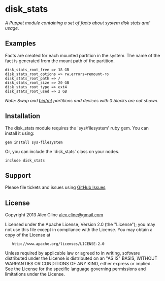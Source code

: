 disk_stats
=======
*A Puppet module containing a set of facts about system disk stats and usage.*

Examples
------
Facts are created for each mounted partition in the system.  The name of the fact is generated from the mount path of the partition.


    disk_stats_root_free => 18 GB
    disk_stats_root_options => rw,errors=remount-ro
    disk_stats_root_path => /
    disk_stats_root_size => 20 GB
    disk_stats_root_type => ext4
    disk_stats_root_used => 2 GB


_Note: Swap and [binfmt](http://en.wikipedia.org/wiki/Binfmt_misc) partitions and devices with 0 blocks are not shown._


Installation
------

The disk_stats module requires the 'sys/filesystem' ruby gem.  You can install it using:

    gem install sys-filesystem

Or, you can include the 'disk_stats' class on your nodes.

    include disk_stats


Support
-------

Please file tickets and issues using [GitHub Issues](https://github.com/AlexCline/disk_stats/issues)


License
-------
   Copyright 2013 Alex Cline <alex.cline@gmail.com>

   Licensed under the Apache License, Version 2.0 (the "License");
   you may not use this file except in compliance with the License.
   You may obtain a copy of the License at

       http://www.apache.org/licenses/LICENSE-2.0

   Unless required by applicable law or agreed to in writing, software
   distributed under the License is distributed on an "AS IS" BASIS,
   WITHOUT WARRANTIES OR CONDITIONS OF ANY KIND, either express or implied.
   See the License for the specific language governing permissions and
   limitations under the License.
